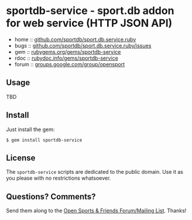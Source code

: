 # sportdb-service - sport.db addon for web service (HTTP JSON API)

* home  :: [github.com/sportdb/sport.db.service.ruby](https://github.com/sportdb/sport.db.service.ruby)
* bugs  :: [github.com/sportdb/sport.db.service.ruby/issues](https://github.com/sportdb/sport.db.service.ruby/issues)
* gem   :: [rubygems.org/gems/sportdb-service](https://rubygems.org/gems/sportdb-service)
* rdoc  :: [rubydoc.info/gems/sportdb-service](http://rubydoc.info/gems/sportdb-service)
* forum :: [groups.google.com/group/opensport](https://groups.google.com/group/opensport)


## Usage

TBD


## Install

Just install the gem:

    $ gem install sportdb-service


## License

The `sportdb-service` scripts are dedicated to the public domain.
Use it as you please with no restrictions whatsoever.


## Questions? Comments?

Send them along to the
[Open Sports & Friends Forum/Mailing List](http://groups.google.com/group/opensport).
Thanks!
